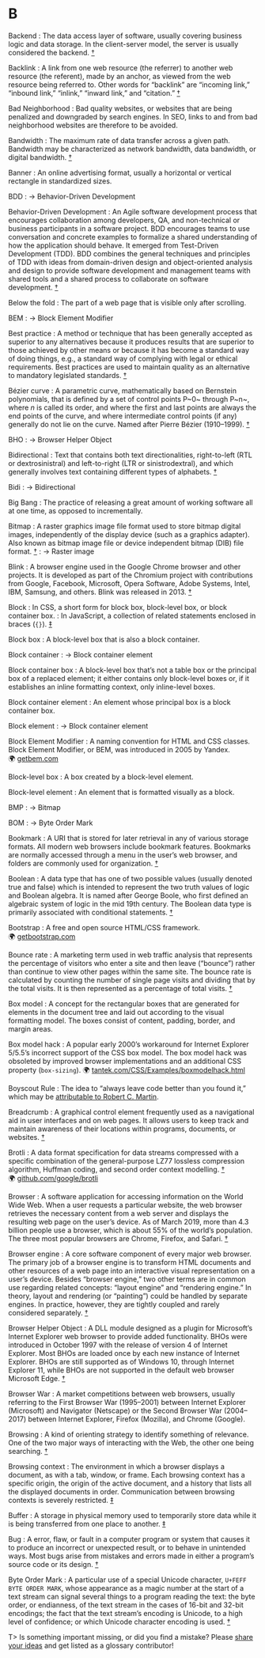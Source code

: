 # B

Backend
: The data access layer of software, usually covering business logic and data storage. In the client-server model, the server is usually considered the backend.&nbsp;[†](#w-backend)

Backlink
: A link from one web resource (the referrer) to another web resource (the referent), made by an anchor, as viewed from the web resource being referred to. Other words for “backlink” are “incoming link,” “inbound link,” “inlink,” “inward link,” and “citation.”&nbsp;[†](#w-backlink)

Bad Neighborhood
: Bad quality websites, or websites that are being penalized and downgraded by search engines. In SEO, links to and from bad neighborhood websites are therefore to be avoided.

Bandwidth
: The maximum rate of data transfer across a given path. Bandwidth may be characterized as network bandwidth, data bandwidth, or digital bandwidth.&nbsp;[†](#w-bandwidth)

Banner
: An online advertising format, usually a horizontal or vertical rectangle in standardized sizes.

BDD
: → Behavior-Driven Development

Behavior-Driven Development
: An Agile software development process that encourages collaboration among developers, QA, and non-technical or business participants in a software project. BDD encourages teams to use conversation and concrete examples to formalize a shared understanding of how the application should behave. It emerged from Test-Driven Development (TDD). BDD combines the general techniques and principles of TDD with ideas from domain-driven design and object-oriented analysis and design to provide software development and management teams with shared tools and a shared process to collaborate on software development.&nbsp;[†](#w-bdd)

Below the fold
: The part of a web page that is visible only after scrolling.

BEM
: → Block Element Modifier

Best practice
: A method or technique that has been generally accepted as superior to any alternatives because it produces results that are superior to those achieved by other means or because it has become a standard way of doing things, e.g., a standard way of complying with legal or ethical requirements. Best practices are used to maintain quality as an alternative to mandatory legislated standards.&nbsp;[†](#w-best-practice)

Bézier curve
: A parametric curve, mathematically based on Bernstein polynomials, that is defined by a set of control points P~0~ through P~n~, where _n_ is called its order, and where the first and last points are always the end points of the curve, and where intermediate control points (if any) generally do not lie on the curve. Named after Pierre Bézier (1910–1999).&nbsp;[†](#w-bezier-curve)

BHO
: → Browser Helper Object

Bidirectional
: Text that contains both text directionalities, right-to-left (RTL or dextrosinistral) and left-to-right (LTR or sinistrodextral), and which generally involves text containing different types of alphabets.&nbsp;[†](#w-bidirectional)

Bidi
: → Bidirectional

Big Bang
: The practice of releasing a great amount of working software all at one time, as opposed to incrementally.

Bitmap
: A raster graphics image file format used to store bitmap digital images, independently of the display device (such as a graphics adapter). Also known as bitmap image file or device independent bitmap (DIB) file format.&nbsp;[†](#w-bitmap)
: → Raster image

Blink
: A browser engine used in the Google Chrome browser and other projects. It is developed as part of the Chromium project with contributions from Google, Facebook, Microsoft, Opera Software, Adobe Systems, Intel, IBM, Samsung, and others. Blink was released in 2013.&nbsp;[†](#w-blink)

Block
: In CSS, a short form for block box, block-level box, or block container box.
: In JavaScript, a collection of related statements enclosed in braces (`{}`).&nbsp;[‡](#m-block) 

Block box
: A block-level box that is also a block container.

Block container
: → Block container element

Block container box
: A block-level box that’s not a table box or the principal box of a replaced element; it either contains only block-level boxes or, if it establishes an inline formatting context, only inline-level boxes.

Block container element
: An element whose principal box is a block container box.

Block element
: → Block container element

Block Element Modifier
: A naming convention for HTML and CSS classes. Block Element Modifier, or BEM, was introduced in 2005 by Yandex. 🌍&nbsp;[getbem.com](http://getbem.com/)

Block-level box
: A box created by a block-level element.

Block-level element
: An element that is formatted visually as a block.

BMP
: → Bitmap

BOM
: → Byte Order Mark

Bookmark
: A URI that is stored for later retrieval in any of various storage formats. All modern web browsers include bookmark features. Bookmarks are normally accessed through a menu in the user’s web browser, and folders are commonly used for organization.&nbsp;[†](#w-bookmark) 

Boolean
: A data type that has one of two possible values (usually denoted true and false) which is intended to represent the two truth values of logic and Boolean algebra. It is named after George Boole, who first defined an algebraic system of logic in the mid 19th century. The Boolean data type is primarily associated with conditional statements.&nbsp;[†](#w-boolean)

Bootstrap
: A free and open source HTML/CSS framework. 🌍&nbsp;[getbootstrap.com](https://getbootstrap.com/)

Bounce rate
: A marketing term used in web traffic analysis that represents the percentage of visitors who enter a site and then leave (“bounce”) rather than continue to view other pages within the same site. The bounce rate is calculated by counting the number of single page visits and dividing that by the total visits. It is then represented as a percentage of total visits.&nbsp;[†](#w-bounce-rate)

Box model
: A concept for the rectangular boxes that are generated for elements in the document tree and laid out according to the visual formatting model. The boxes consist of content, padding, border, and margin areas.

Box model hack
: A popular early 2000’s workaround for Internet Explorer 5/5.5’s incorrect support of the CSS box model. The box model hack was obsoleted by improved browser implementations and an additional CSS property (`box-sizing`). 🌍&nbsp;[tantek.com/CSS/Examples/boxmodelhack.html](https://tantek.com/CSS/Examples/boxmodelhack.html)

Boyscout Rule
: The idea to “always leave code better than you found it,” which may be [attributable to Robert C. Martin](https://www.oreilly.com/library/view/97-things-every/9780596809515/ch08.html).

Breadcrumb
: A graphical control element frequently used as a navigational aid in user interfaces and on web pages. It allows users to keep track and maintain awareness of their locations within programs, documents, or websites.&nbsp;[†](#w-breadcrumb)

Brotli
: A data format specification for data streams compressed with a specific combination of the general-purpose LZ77 lossless compression algorithm, Huffman coding, and second order context modelling.&nbsp;[†](#w-brotli) 🌍&nbsp;[github.com/google/brotli](https://github.com/google/brotli)

Browser
: A software application for accessing information on the World Wide Web. When a user requests a particular website, the web browser retrieves the necessary content from a web server and displays the resulting web page on the user’s device. As of March 2019, more than 4.3 billion people use a browser, which is about 55% of the world’s population. The three most popular browsers are Chrome, Firefox, and Safari.&nbsp;[†](#w-browser)

Browser engine
: A core software component of every major web browser. The primary job of a browser engine is to transform HTML documents and other resources of a web page into an interactive visual representation on a user’s device. Besides “browser engine,” two other terms are in common use regarding related concepts: “layout engine” and “rendering engine.” In theory, layout and rendering (or “painting”) could be handled by separate engines. In practice, however, they are tightly coupled and rarely considered separately.&nbsp;[†](#w-browser-engine)

Browser Helper Object
: A DLL module designed as a plugin for Microsoft’s Internet Explorer web browser to provide added functionality. BHOs were introduced in October 1997 with the release of version 4 of Internet Explorer. Most BHOs are loaded once by each new instance of Internet Explorer. BHOs are still supported as of Windows 10, through Internet Explorer 11, while BHOs are not supported in the default web browser Microsoft Edge.&nbsp;[†](#w-bho)

Browser War
: A market competitions between web browsers, usually referring to the First Browser War (1995–2001) between Internet Explorer (Microsoft) and Navigator (Netscape) or the Second Browser War (2004–2017) between Internet Explorer, Firefox (Mozilla), and Chrome (Google).

Browsing
: A kind of orienting strategy to identify something of relevance. One of the two major ways of interacting with the Web, the other one being searching.&nbsp;[†](#w-browsing)

Browsing context
: The environment in which a browser displays a document, as with a tab, window, or frame. Each browsing context has a specific origin, the origin of the active document, and a history that lists all the displayed documents in order. Communication between browsing contexts is severely restricted.&nbsp;[‡](#m-browsing-context)

Buffer
: A storage in physical memory used to temporarily store data while it is being transferred from one place to another.&nbsp;[‡](#m-buffer)

Bug
: A error, flaw, or fault in a computer program or system that causes it to produce an incorrect or unexpected result, or to behave in unintended ways. Most bugs arise from mistakes and errors made in either a program’s source code or its design.&nbsp;[†](#w-bug)

Byte Order Mark
: A particular use of a special Unicode character, `U+FEFF BYTE ORDER MARK`, whose appearance as a magic number at the start of a text stream can signal several things to a program reading the text: the byte order, or endianness, of the text stream in the cases of 16-bit and 32-bit encodings; the fact that the text stream’s encoding is Unicode, to a high level of confidence; or which Unicode character encoding is used.&nbsp;[†](#w-bom)

T> Is something important missing, or did you find a mistake? Please [share your ideas](https://github.com/j9t/web-development-glossary/blob/master/manuscript/b.md) and get listed as a glossary contributor!